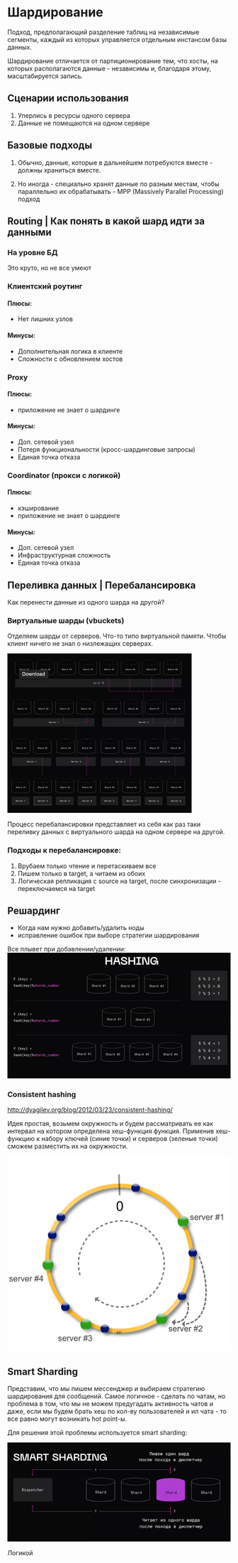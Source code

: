 # Шардирование

Подход, предполагающий разделение таблиц на независимые сегменты, каждый из которых управляется отдельным инстансом базы данных.

Шардирование отличается от партиционирование тем, что хосты, на которых располагаются данные - независимы и, благодаря этому, масштабируется запись.
## Сценарии использования

1. Уперлись в ресурсы одного сервера
2. Данные не помещаются на одном сервере

## Базовые подходы

1. Обычно, данные, которые в дальнейшем потребуются вместе - должны храниться вместе.

2. Но иногда - специально хранят данные по разным местам, чтобы параллельно их обрабатывать - MPP (Massively Parallel Processing) подход

## Routing | Как понять в какой шард идти за данными

### На уровне БД

Это круто, но не все умеют

### Клиентский роутинг

#### Плюсы:
- Нет лишних узлов

#### Минусы:
- Дополнительная логика в клиенте
- Сложности с обновлением хостов

### Proxy

#### Плюсы:
- приложение не знает о шардинге

#### Минусы:
- Доп. сетевой узел
- Потеря функциональности (кросс-шардинговые запросы)
- Единая точка отказа

### Coordinator (прокси с логикой)

#### Плюсы:
- кэширование
- приложение не знает о шардинге

#### Минусы:
- Доп. сетевой узел
- Инфраструктурная сложность
- Единая точка отказа

## Переливка данных | Перебалансировка

Как перенести данные из одного шарда на другой?

### Виртуальные шарды (vbuckets)

Отделяем шарды от серверов. Что-то типо виртуальной памяти. Чтобы клиент ничего не знал о низлежащих серверах.

![img_5.png](imgs/img_5.png)

Процесс перебалансировки представляет из себя как раз таки переливку данных с виртуального шарда на одном сервере на другой.

### Подходы к перебалансировке:

1. Врубаем только чтение и перетаскиваем все
2. Пишем только  в target, а читаем из обоих
3. Логическая репликация с source на target, после синхронизации - переключаемся на target

## Решардинг

- Когда нам нужно добавить/удалить ноды
- исправление ошибок при выборе стратегии шардирования

Все плывет при добавлении/удалении:
![img_6.png](imgs/img_6.png)

### Consistent hashing

http://dyagilev.org/blog/2012/03/23/consistent-hashing/

Идея простая, возьмем окружность и будем рассматривать ее как интервал на котором определена хеш-функция функция. Применив хеш-функцию к набору ключей (синие точки) и серверов (зеленые точки) сможем разместить их на окружности.

![img_7.png](imgs/img_7.png)

## Smart Sharding

Представим, что мы пишем мессенджер и выбираем стратегию шардирования для сообщений. Самое логичное - сделать по чатам, но проблема в том, что мы не можем предугадать активность чатов и даже, если мы  будем брать хеш по кол-ву пользователей и ил чата - то все равно могут возникать hot point-ы.

Для решения этой проблемы используется smart sharding:

![img_8.png](imgs/img_8.png)

Логикой 
